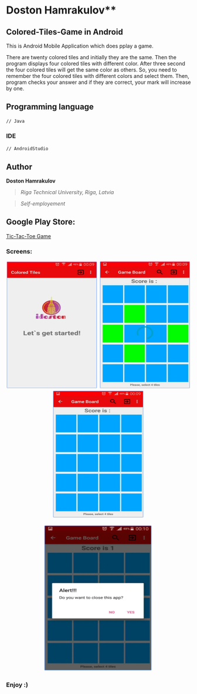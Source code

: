 # Doston Hamrakulov**


## Colored-Tiles-Game in Android

This is Android Mobile Application which does pplay a game. 

There are twenty colored tiles and initially they are the same. Then the program displays four colored tiles with different color. After three second the four colored tiles will get the same color as others. So, you need to remember the four colored tiles with different colors and select them. Then, program checks your answer and if they are correct, your mark will increase by one.


## Programming language
```[java]
// Java
```

### IDE
```[androidstudio]
// AndroidStudio
```

## Author
**Doston Hamrakulov**
>*Riga Technical University, Riga, Latvia*

>*Self-employement*

## Google Play Store:

<a href="https://play.google.com/store/apps/details?id=com.idoston.coloured_tiles_game" target="_blank">Tic-Tac-Toe Game</a>

### Screens:
<p align="center">
	<img width="250px" height="350px" src="https://github.com/dostonhamrakulov/Colored-Tiles-Game/blob/master/Images/images_1.png" />
	<img width="250px" height="350px" src="https://github.com/dostonhamrakulov/Colored-Tiles-Game/blob/master/Images/images_2.PNG" />
	<img width="250px" height="350px" src="https://github.com/dostonhamrakulov/Colored-Tiles-Game/blob/master/Images/images_3.PNG" />
</p>


<p align="center"><img width="300px" height="400px" src="https://github.com/dostonhamrakulov/Colored-Tiles-Game/blob/master/Images/images_4.PNG" /></p>

### Enjoy :)
